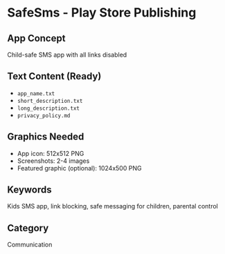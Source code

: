 # SafeSms - Play Store Publishing

## App Concept
Child-safe SMS app with all links disabled

## Text Content (Ready)
- `app_name.txt`
- `short_description.txt`
- `long_description.txt`
- `privacy_policy.md`

## Graphics Needed
- App icon: 512x512 PNG
- Screenshots: 2-4 images
- Featured graphic (optional): 1024x500 PNG

## Keywords
Kids SMS app, link blocking, safe messaging for children, parental control

## Category
Communication
